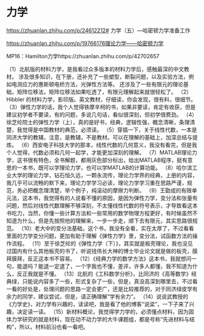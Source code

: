 # 力学
https://zhuanlan.zhihu.com/p/24612212# 力学（五）—哈密顿力学准备工作

https://zhuanlan.zhihu.com/p/19766176理论力学——哈密顿力学


MP16：Hamilton力学https://zhuanlan.zhihu.com/p/42702657












































































（1）北航版的材料力学，是我看过众多版本的材料力学后，感触最深的中文教材。
涉及很多知识，在下册，还补充了一些塑型，断裂问题，以及实验方法，例如电测应力的惠斯顿电桥方法，光弹性方法等。
还涉及了一些有限元的理论基础，矩阵位移法，矩阵位移法如果吃透了，有限元理解起来就很轻松了。
（2）Hibbler 的材料力学，影印版。英文教材，仔细读，你会发现，很有料，很细节。
（3）弹性力学的话，我个人觉得铁摩辛柯的书，如果非要读，肯定有收获，但是建议初学者不要读，有的问题，多说几句话，看似很深刻，但初学很费劲。
（4）徐芝纶院士的弹性力学（上），真的是好书，经典，逻辑性强，概念清晰，条理清楚，我觉得是中国教材的典范，必须读。
（5）穿插一下，关于线性代数，一本是同济大学的教辅，注意，是教辅，不是教材。可以在理解的基础上，加深总结与提炼。
（6）西安电子科技大学的那本，线性代数的几何意义，我没有看完，但是我个人觉得，代数必须和几何一起学，才能更加深刻的理解。
（7）MATLAB理论力学，这书很有特色，全书解题，都用灰色部分标出，给出MATLAB程序，挺有意思的一本书，既可以学理论力学，也可以学MATLAB的计算功能。
（8）哈尔滨工业大学的理论力学，钻石恒久远，一颗永流传，理论力学界的经典，上册的内容，我几乎可以流畅的默下来，理论力学学习必读，理论力学学习重在思路严谨，规范，务必把概念理清楚，举个例子，纯滚动的摩擦力判断。
（9）王勖成的有限单元法，这本书，我觉得有的人说看不懂的原因，是因为弹性力学，变分法和张量有问题，然后对线性代数理解不够深刻，不太懂线性代数的符号表示，才导致看这本书吃力，当然，你懂一些计算方法和一些常用的数学物理方程更好，有时候虽然不知道为什么，但是先按照他的理解来，一步一步走，顺下去有限元，其实思路很规范。
（10）老大中的变分法基础，这个书，我没有全看，实在太厚了，不过看看里面的力学变分问题，更加有助于理解《弹性力学》里，变分法，试函数方法的操作流程。
（11）至于徐芝纶的《弹性力学（下）》，其实就是板壳理论，我也没见过国内有什么其他板壳的书了，听说钱伟长大神的博士毕业论文就是做的板壳，膜拜膜拜，反正这本书不容易。
（12）《经典力学的数学方法》这本书，我就想问一句，能退吗？能退一定退了，一个字我也不懂，差评，许多人都懂，我不知道为什么，反正我就是不懂。
（13）北航的《工科数学分析》，比同济的《高等数学》经典绿，只能说内容多了一些，形式复杂了一些，但是，真没高深到哪里去，不过看一看的好处是，处理问题的思路一定会更广，还是比较推荐的，对于同济绿皮学有余力的同学，建议尝试，但是，请正确理解“学有余力”。
（14）说说武教授的《力学史》，对力学有兴趣的，读读吧，我是看了他的博客“说梁”，一下子来了兴趣，决定读一读。
（15）新材料概论，我觉得学力学的，必须懂点材料，因为固体力学研究的就是材料，现在动不动力学的大牛课题组，都是号称“先进材料与结构”，所以，材料前沿也看一看吧。







